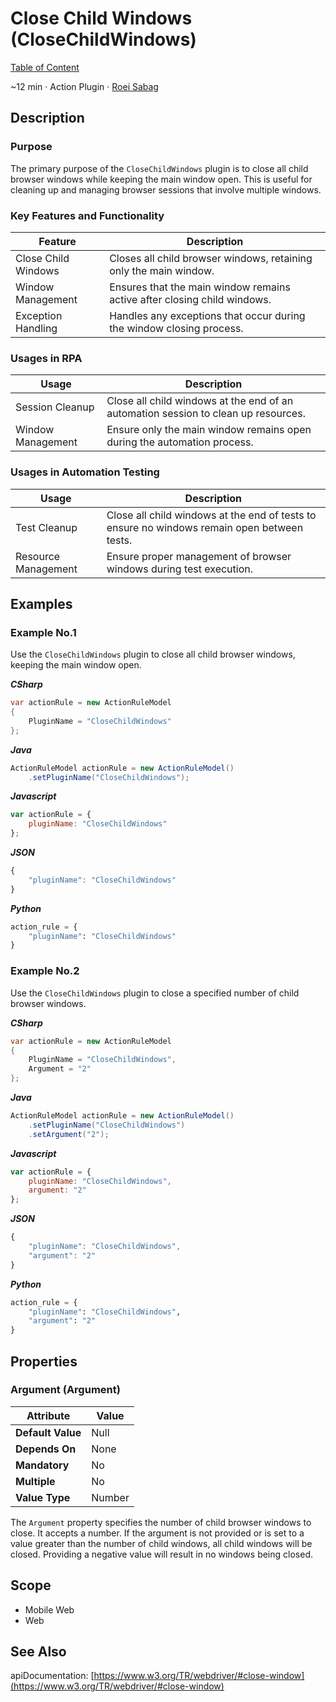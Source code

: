 # Close Child Windows (CloseChildWindows)

[Table of Content](../Home.md)  

~12 min · Action Plugin · [Roei Sabag](https://www.linkedin.com/in/roei-sabag-247aa18/)

## Description

### Purpose

The primary purpose of the `CloseChildWindows` plugin is to close all child browser windows while keeping the main window open. This is useful for cleaning up and managing browser sessions that involve multiple windows.

### Key Features and Functionality

| Feature              | Description                                                              |
|----------------------|--------------------------------------------------------------------------|
| Close Child Windows  | Closes all child browser windows, retaining only the main window.        |
| Window Management    | Ensures that the main window remains active after closing child windows. |
| Exception Handling   | Handles any exceptions that occur during the window closing process.     |

### Usages in RPA

| Usage             | Description                                                                        |
|-------------------|------------------------------------------------------------------------------------|
| Session Cleanup   | Close all child windows at the end of an automation session to clean up resources. |
| Window Management | Ensure only the main window remains open during the automation process.            |

### Usages in Automation Testing

| Usage               | Description                                                                                 |
|---------------------|---------------------------------------------------------------------------------------------|
| Test Cleanup        | Close all child windows at the end of tests to ensure no windows remain open between tests. |
| Resource Management | Ensure proper management of browser windows during test execution.                          |

## Examples

### Example No.1

Use the `CloseChildWindows` plugin to close all child browser windows, keeping the main window open.

_**CSharp**_

```csharp
var actionRule = new ActionRuleModel
{
    PluginName = "CloseChildWindows"
};
```

_**Java**_

```java
ActionRuleModel actionRule = new ActionRuleModel()
    .setPluginName("CloseChildWindows");
```

_**Javascript**_

```js
var actionRule = {
    pluginName: "CloseChildWindows"
};
```

_**JSON**_

```js
{
    "pluginName": "CloseChildWindows"
}
```

_**Python**_

```python
action_rule = {
    "pluginName": "CloseChildWindows"
}
```
### Example No.2

Use the `CloseChildWindows` plugin to close a specified number of child browser windows.

_**CSharp**_

```csharp
var actionRule = new ActionRuleModel
{
    PluginName = "CloseChildWindows",
    Argument = "2"
};
```

_**Java**_

```java
ActionRuleModel actionRule = new ActionRuleModel()
    .setPluginName("CloseChildWindows")
    .setArgument("2");
```

_**Javascript**_

```js
var actionRule = {
    pluginName: "CloseChildWindows",
    argument: "2"
};
```

_**JSON**_

```js
{
    "pluginName": "CloseChildWindows",
    "argument": "2"
}
```

_**Python**_

```python
action_rule = {
    "pluginName": "CloseChildWindows",
    "argument": "2"
}
```

## Properties

### Argument (Argument)

| Attribute         | Value             |
|-------------------|-------------------|
| **Default Value** | Null              |
| **Depends On**    | None              |
| **Mandatory**     | No                |
| **Multiple**      | No                |
| **Value Type**    | Number            |

The `Argument` property specifies the number of child browser windows to close. 
It accepts a number. If the argument is not provided or is set to a value greater than the number of child windows, all child windows will be closed. 
Providing a negative value will result in no windows being closed.

## Scope

* Mobile Web
* Web
## See Also

apiDocumentation: [https://www.w3.org/TR/webdriver/#close-window](https://www.w3.org/TR/webdriver/#close-window)
